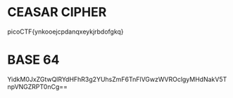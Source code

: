 # CEASAR CIPHER
picoCTF{ynkooejcpdanqxeykjrbdofgkq}


#  BASE 64
YidkM0JxZGtwQlRYdHFhR3g2YUhsZmF6TnFlVGwzWVROclgyMHdNakV5TnpVNGZRPT0nCg==
